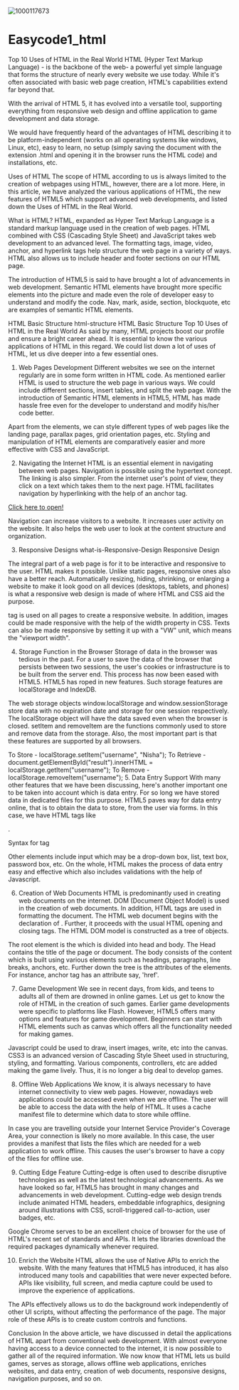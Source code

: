 ![1000117673](https://github.com/user-attachments/assets/d1e34198-ecd3-4ec7-815f-54b96f8da798)
# Easycode1_html


Top 10 Uses of HTML in the Real World
HTML (Hyper Text Markup Language) - is the backbone of the web- a powerful yet simple language that forms the structure of nearly every website we use today. While it's often associated with basic web page creation, HTML's capabilities extend far beyond that.

With the arrival of HTML 5, it has evolved into a versatile tool, supporting everything from responsive web design and offline application to game development and data storage.

We would have frequently heard of the advantages of HTML describing it to be platform-independent (works on all operating systems like windows, Linux, etc), easy to learn, no setup (simply saving the document with the extension .html and opening it in the browser runs the HTML code) and installations, etc.

Uses of HTML
The scope of HTML according to us is always limited to the creation of webpages using HTML, however, there are a lot more. Here, in this article, we have analyzed the various applications of HTML, the new features of HTML5 which support advanced web developments, and listed down the Uses of HTML in the Real World. 

What is HTML?
HTML, expanded as Hyper Text Markup Language is a standard markup language used in the creation of web pages. HTML combined with CSS (Cascading Style Sheet) and JavaScript takes web development to an advanced level. The formatting tags, image, video, anchor, and hyperlink tags help structure the web page in a variety of ways. HTML also allows us to include header and footer sections on our HTML page.

The introduction of HTML5 is said to have brought a lot of advancements in web development. Semantic HTML elements have brought more specific elements into the picture and made even the role of developer easy to understand and modify the code. Nav, mark, aside, section, blockquote, etc are examples of semantic HTML elements.

HTML Basic Structure
html-structure
HTML Basic Structure
Top 10 Uses of HTML in the Real World
As said by many, HTML projects boost our profile and ensure a bright career ahead. It is essential to know the various applications of HTML in this regard. We could list down a lot of uses of HTML, let us dive deeper into a few essential ones.

1. Web Pages Development
Different websites we see on the internet regularly are in some form written in HTML code. As mentioned earlier HTML is used to structure the web page in various ways. We could include different sections, insert tables, and split the web page. With the introduction of Semantic HTML elements in HTML5, HTML has made hassle free even for the developer to understand and modify his/her code better. 

Apart from the elements, we can style different types of web pages like the landing page, parallax pages, grid orientation pages, etc. Styling and manipulation of HTML elements are comparatively easier and more effective with CSS and JavaScript.

2. Navigating the Internet
HTML is an essential element in navigating between web pages. Navigation is possible using the hypertext concept. The linking is also simpler. From the internet user's point of view, they click on a text which takes them to the next page. HTML facilitates navigation by hyperlinking with the help of an anchor tag.




<!DOCTYPE html>
<html>
<head>
<title>Page Title</title>
</head>
<body>
<a href="geeksforgeeks.org"> Click here to open! </a>
</body>
</html>


Navigation can increase visitors to a website. It increases user activity on the website. It also helps the web user to look at the content structure and organization.

3. Responsive Designs
what-is-Responsive-Design
Responsive Design

The integral part of a web page is for it to be interactive and responsive to the user. HTML makes it possible. Unlike static pages, responsive ones also have a better reach. Automatically resizing, hiding, shrinking, or enlarging a website to make it look good on all devices (desktops, tablets, and phones) is what a responsive web design is made of where HTML and CSS aid the purpose. 

<meta> tag is used on all pages to create a responsive website. In addition, images could be made responsive with the help of the width property in CSS. Texts can also be made responsive by setting it up with a "VW" unit, which means the "viewport width".

4. Storage Function in the Browser
Storage of data in the browser was tedious in the past. For a user to save the data of the browser that persists between two sessions, the user's cookies or infrastructure is to be built from the server end. This process has now been eased with HTML5. HTML5 has roped in new features. Such storage features are localStorage and IndexDB.  

The web storage objects window.localStorage and window.sessionStorage store data with no expiration date and storage for one session respectively. The localStorage object will have the data saved even when the browser is closed. setItem and removeItem are the functions commonly used to store and remove data from the storage. Also, the most important part is that these features are supported by all browsers.

To Store - localStorage.setItem("username", "Nisha");
To Retrieve - document.getElementById("result").innerHTML = localStorage.getItem("username");
To Remove - localStorage.removeItem("username");
5. Data Entry Support
With many other features that we have been discussing, here's another important one to be taken into account which is data entry. For so long we have stored data in dedicated files for this purpose. HTML5 paves way for data entry online, that is to obtain the data to store, from the user via forms. In this case, we have HTML tags like <form>. 

Syntax for <form> tag

<form>
      <!--form elements-->
</form>
Other elements include input which may be a drop-down box, list, text box, password box, etc. On the whole, HTML makes the process of data entry easy and effective which also includes validations with the help of Javascript.

6. Creation of Web Documents
HTML is predominantly used in creating web documents on the internet. DOM (Document Object Model) is used in the creation of web documents. In addition, HTML tags are used in formatting the document. The HTML web document begins with the declaration of <!DOCTYPE html>. Further, it proceeds with the usual HTML opening and closing tags. The HTML DOM model is constructed as a tree of objects. 

The root element is the <html> which is divided into head and body. The Head contains the title of the page or document. The body consists of the content which is built using various elements such as headings, paragraphs, line breaks, anchors, etc. Further down the tree is the attributes of the elements. For instance, anchor tag <a> has an attribute say, 'href'. 

7. Game Development
We see in recent days, from kids, and teens to adults all of them are drowned in online games. Let us get to know the role of HTML in the creation of such games. Earlier game developments were specific to platforms like Flash. However, HTML5 offers many options and features for game development. Beginners can start with HTML elements such as canvas which offers all the functionality needed for making games.


<!DOCTYPE html>
<html>
<head>
<title>Page Title</title>
</head>
<body>
<canvas id="canvas" width="200" height="100"> </canvas>
</body>
</html>





<script>
var c = document.getElementById("canvas");
var ctx = c.getContext("2d");
ctx.moveTo(0, 0);
ctx.lineTo(200, 100);
ctx.stroke();
</script>


Javascript could be used to draw, insert images, write, etc into the canvas. CSS3 is an advanced version of Cascading Style Sheet used in structuring, styling, and formatting. Various components, controllers, etc are added making the game lively. Thus, it is no longer a big deal to develop games.

8. Offline Web Applications
We know, it is always necessary to have internet connectivity to view web pages. However, nowadays web applications could be accessed even when we are offline. The user will be able to access the data with the help of HTML. It uses a cache manifest file to determine which data to store while offline. 

In case you are travelling outside your Internet Service Provider's Coverage Area, your connection is likely no more available. In this case, the user provides a manifest that lists the files which are needed for a web application to work offline. This causes the user's browser to have a copy of the files for offline use.

9. Cutting Edge Feature
Cutting-edge is often used to describe disruptive technologies as well as the latest technological advancements. As we have looked so far, HTML5 has brought in many changes and advancements in web development. Cutting-edge web design trends include animated HTML headers, embeddable infographics, designing around illustrations with CSS, scroll-triggered call-to-action, user badges, etc.  

Google Chrome serves to be an excellent choice of browser for the use of HTML's recent set of standards and APIs. It lets the libraries download the required packages dynamically whenever required.

10. Enrich the Website
HTML allows the use of Native APIs to enrich the website. With the many features that HTML5 has introduced, it has also introduced many tools and capabilities that were never expected before. APIs like visibility, full screen, and media capture could be used to improve the experience of applications. 

The APIs effectively allows us to do the background work independently of other UI scripts, without affecting the performance of the page. The major role of these APIs is to create custom controls and functions.

Conclusion
In the above article, we have discussed in detail the applications of HTML apart from conventional web development. With almost everyone having access to a device connected to the internet, it is now possible to gather all of the required information. We now know that HTML lets us build games, serves as storage, allows offline web applications, enriches websites, and data entry, creation of web documents, responsive designs, navigation purposes, and so on. 

